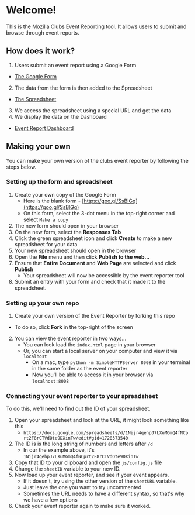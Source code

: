 # Welcome!

This is the Mozilla Clubs Event Reporting tool. It allows users to submit and browse through event reports.

## How does it work?

1. Users submit an event report using a Google Form
  * [The Google Form](http://goo.gl/forms/wDc7b8AqI3)
2. The data from the form is then added to the Spreadsheet
  * [The Spreadsheet](https://docs.google.com/spreadsheets/d/1QHl2bjBhMslyFzR5XXPzMLdzzx7oeSKTbgR5PM8qp64/edit#gid=1045576576)
3. We access the spreadsheet using a special URL and get the data
4. We display the data on the Dashboard
  * [Event Report Dashboard](http://mozilla.github.io/clubs-events/)

## Making your own

You can make your own version of the clubs event reporter by following the steps below.

### Setting up the form and spreadsheet

1. Create your own copy of the Google Form
    * Here is the blank form - [https://goo.gl/SsBlGq](https://goo.gl/SsBlGq)
    * On this form, select the 3-dot menu in the top-right corner and select ``Make a copy``
2. The new form should open in your browser
2. On the new form, select the **Responses Tab**
3. Click the green spreadsheet icon and click **Create** to make a new spreadsheet for your data
4. Your new spreadsheet should open in the browser
5. Open the **File** menu and then click **Publish to the web...**
6. Ensure that **Entire Document** and **Web Page** are selected and click **Publish**
    * Your spreadsheet will now be accessible by the event reporter tool
7. Submit an entry with your form and check that it made it to the spreadsheet.

### Setting up your own repo

1. Create your own version of the Event Reporter by forking this repo
  * To do so, click **Fork** in the top-right of the screen
2. You can view the event reporter in two ways...
    * You can look load the ``index.html`` page in your browser
    * Or, you can start a local server on your computer and view it via ``localhost``
      * On a mac, type ``python -m SimpleHTTPServer 8008`` in your terminal in the same folder as the event reporter
      * Now you'll be able to access it in your browser via ``localhost:8008``

### Connecting your event reporter to your spreadsheet

To do this, we'll need to find out the ID of your spreadsheet.

1. Open your spreadsheet and look at the URL, it might look something like this
    * ``https://docs.google.com/spreadsheets/d/1Nijr4qehpJ7LXuMGmQ4fNCprt2F8rCTVdOte9DXinTw/edit#gid=1720373540``
2. The ID is is the long string of numbers and letters after ``/d``
    * In our the example above, it's ``1Nijr4qehpJ7LXuMGmQ4fNCprt2F8rCTVdOte9DXinTw``
3. Copy that ID to your clipboard and open the ``js/config.js`` file
4. Change the ``sheetID`` variable to your new ID.
5. Now load up your event reporter, and see if your event appears.
    * If it doesn't, try using the other version of the ``sheetURL`` variable.
    * Just leave the one you want to try uncommented
    * Sometimes the URL needs to have a different syntax, so that's why we have a few options
6. Check your event reporter again to make sure it worked.

